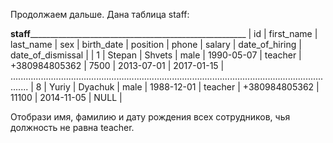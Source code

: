 Продолжаем дальше. Дана таблица staff:

____________________________________staff__________________________________________________________________________________________
| id  |	first_name | last_name | sex    | birth_date | position     | phone         | salary | date_of_hiring | date_of_dismissal |
| 1   |	Stepan     | Shvets    | male   | 1990-05-07 | teacher      | +380984805362 | 7500   | 2013-07-01     | 2017-01-15        |
...................................................................................................................................
| 8   | Yuriy      | Dyachuk   | male   | 1988-12-01 | teacher      | +380984805362 | 11100  | 2014-11-05     | NULL              |

Отобрази имя, фамилию и дату рождения всех сотрудников, чья должность не равна teacher.